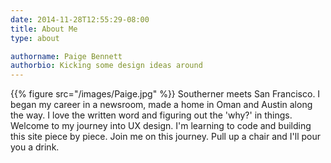 ```yaml
---
date: 2014-11-28T12:55:29-08:00
title: About Me
type: about

authorname: Paige Bennett
authorbio: Kicking some design ideas around
---
```



{{% figure src="/images/Paige.jpg" %}}
Southerner meets San Francisco. I began my career in a newsroom, made a home in Oman and Austin along the way. 
I love the written word and figuring out the 'why?' in things. Welcome to my journey into UX design. I'm learning to code and building this site piece by piece. Join me on this journey. Pull up a chair and I'll pour you a drink. 